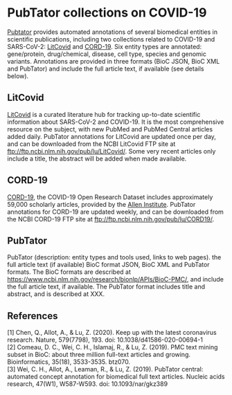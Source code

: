 # PubTator collections on COVID-19

[Pubtator](https://www.ncbi.nlm.nih.gov/research/pubtator/) provides automated annotations of several biomedical entities in scientific publications, including two collections related to COVID-19 and SARS-CoV-2: [LitCovid](https://www.ncbi.nlm.nih.gov/research/coronavirus/) and [CORD-19](https://pages.semanticscholar.org/coronavirus-research). Six entity types are annotated: gene/protein, drug/chemical, disease, cell type, species and genomic variants. Annotations are provided in three formats (BioC JSON, BioC XML and PubTator) and include the full article text, if available (see details below). 

## LitCovid
[LitCovid](https://www.ncbi.nlm.nih.gov/research/coronavirus/) is a curated literature hub for tracking up-to-date scientific information about SARS-CoV-2 and COVID-19. It is the most comprehensive resource on the subject, with new PubMed and PubMed Central articles added daily. PubTator annotations for LitCovid are updated once per day, and can be downloaded from the NCBI LitCovid FTP site at ftp://ftp.ncbi.nlm.nih.gov/pub/lu/LitCovid/. Some very recent articles only include a title, the abstract will be added when made available.

## CORD-19
[CORD-19](https://pages.semanticscholar.org/coronavirus-research), the COVID-19 Open Research Dataset includes approximately 59,000 scholarly articles, provided by the [Allen Institute](https://alleninstitute.org/). PubTator annotations for CORD-19 are updated weekly, and can be downloaded from the NCBI CORD-19 FTP site at ftp://ftp.ncbi.nlm.nih.gov/pub/lu/CORD19/.

## PubTator
PubTator (description: entity types and tools used, links to web pages). the full article text (if available) BioC format JSON, BioC XML and PubTator formats. The BioC formats are described at https://www.ncbi.nlm.nih.gov/research/bionlp/APIs/BioC-PMC/, and include the full article text, if available. The PubTator format includes title and abstract, and is described at XXX.

## References
[1] Chen, Q., Allot, A., & Lu, Z. (2020). Keep up with the latest coronavirus research. Nature, 579(7798), 193. doi: 10.1038/d41586-020-00694-1<br/>
[2] Comeau, D. C., Wei, C. H., Islamaj, R., & Lu, Z. (2019). PMC text mining subset in BioC: about three million full-text articles and growing. Bioinformatics, 35(18), 3533-3535. btz070.<br/>
[3] Wei, C. H., Allot, A., Leaman, R., & Lu, Z. (2019). PubTator central: automated concept annotation for biomedical full text articles. Nucleic acids research, 47(W1), W587-W593. doi: 10.1093/nar/gkz389

